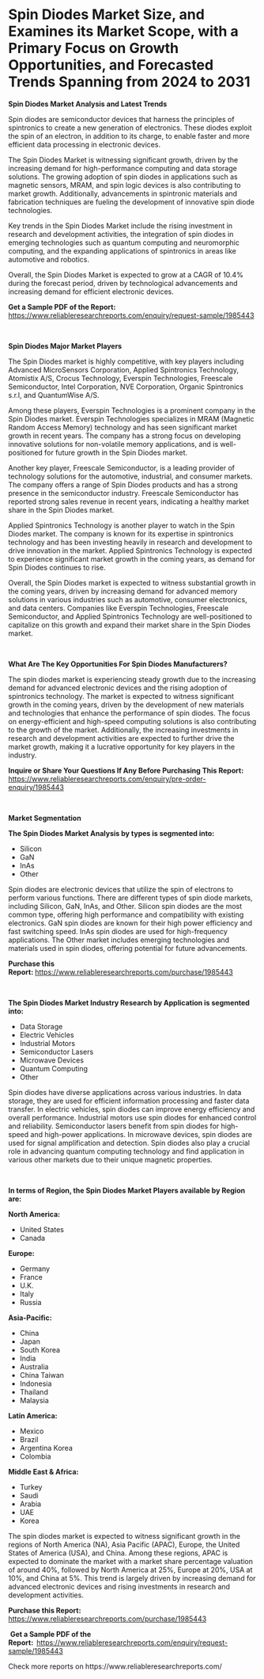 <p><h1>Spin Diodes Market Size, and Examines its Market Scope, with a Primary Focus on Growth Opportunities, and Forecasted Trends Spanning from 2024 to 2031</h1></p><p><strong>Spin Diodes Market Analysis and Latest Trends</strong></p>
<p><p>Spin diodes are semiconductor devices that harness the principles of spintronics to create a new generation of electronics. These diodes exploit the spin of an electron, in addition to its charge, to enable faster and more efficient data processing in electronic devices.</p><p>The Spin Diodes Market is witnessing significant growth, driven by the increasing demand for high-performance computing and data storage solutions. The growing adoption of spin diodes in applications such as magnetic sensors, MRAM, and spin logic devices is also contributing to market growth. Additionally, advancements in spintronic materials and fabrication techniques are fueling the development of innovative spin diode technologies.</p><p>Key trends in the Spin Diodes Market include the rising investment in research and development activities, the integration of spin diodes in emerging technologies such as quantum computing and neuromorphic computing, and the expanding applications of spintronics in areas like automotive and robotics.</p><p>Overall, the Spin Diodes Market is expected to grow at a CAGR of 10.4% during the forecast period, driven by technological advancements and increasing demand for efficient electronic devices.</p></p>
<p><strong>Get a Sample PDF of the Report:&nbsp;</strong> <a href="https://www.reliableresearchreports.com/enquiry/request-sample/1985443">https://www.reliableresearchreports.com/enquiry/request-sample/1985443</a></p>
<p>&nbsp;</p>
<p><strong>Spin Diodes Major Market Players</strong></p>
<p><p>The Spin Diodes market is highly competitive, with key players including Advanced MicroSensors Corporation, Applied Spintronics Technology, Atomistix A/S, Crocus Technology, Everspin Technologies, Freescale Semiconductor, Intel Corporation, NVE Corporation, Organic Spintronics s.r.l, and QuantumWise A/S.</p><p>Among these players, Everspin Technologies is a prominent company in the Spin Diodes market. Everspin Technologies specializes in MRAM (Magnetic Random Access Memory) technology and has seen significant market growth in recent years. The company has a strong focus on developing innovative solutions for non-volatile memory applications, and is well-positioned for future growth in the Spin Diodes market.</p><p>Another key player, Freescale Semiconductor, is a leading provider of technology solutions for the automotive, industrial, and consumer markets. The company offers a range of Spin Diodes products and has a strong presence in the semiconductor industry. Freescale Semiconductor has reported strong sales revenue in recent years, indicating a healthy market share in the Spin Diodes market.</p><p>Applied Spintronics Technology is another player to watch in the Spin Diodes market. The company is known for its expertise in spintronics technology and has been investing heavily in research and development to drive innovation in the market. Applied Spintronics Technology is expected to experience significant market growth in the coming years, as demand for Spin Diodes continues to rise.</p><p>Overall, the Spin Diodes market is expected to witness substantial growth in the coming years, driven by increasing demand for advanced memory solutions in various industries such as automotive, consumer electronics, and data centers. Companies like Everspin Technologies, Freescale Semiconductor, and Applied Spintronics Technology are well-positioned to capitalize on this growth and expand their market share in the Spin Diodes market.</p></p>
<p>&nbsp;</p>
<p><strong>What Are The Key Opportunities For Spin Diodes Manufacturers?</strong></p>
<p><p>The spin diodes market is experiencing steady growth due to the increasing demand for advanced electronic devices and the rising adoption of spintronics technology. The market is expected to witness significant growth in the coming years, driven by the development of new materials and technologies that enhance the performance of spin diodes. The focus on energy-efficient and high-speed computing solutions is also contributing to the growth of the market. Additionally, the increasing investments in research and development activities are expected to further drive the market growth, making it a lucrative opportunity for key players in the industry.</p></p>
<p><strong>Inquire or Share Your Questions If Any Before Purchasing This Report:</strong> <a href="https://www.reliableresearchreports.com/enquiry/pre-order-enquiry/1985443">https://www.reliableresearchreports.com/enquiry/pre-order-enquiry/1985443</a></p>
<p>&nbsp;</p>
<p><strong>Market Segmentation</strong></p>
<p><strong>The Spin Diodes Market Analysis by types is segmented into:</strong></p>
<p><ul><li>Silicon</li><li>GaN</li><li>InAs</li><li>Other</li></ul></p>
<p><p>Spin diodes are electronic devices that utilize the spin of electrons to perform various functions. There are different types of spin diode markets, including Silicon, GaN, InAs, and Other. Silicon spin diodes are the most common type, offering high performance and compatibility with existing electronics. GaN spin diodes are known for their high power efficiency and fast switching speed. InAs spin diodes are used for high-frequency applications. The Other market includes emerging technologies and materials used in spin diodes, offering potential for future advancements.</p></p>
<p><strong>Purchase this Report:&nbsp;</strong><a href="https://www.reliableresearchreports.com/purchase/1985443">https://www.reliableresearchreports.com/purchase/1985443</a></p>
<p>&nbsp;</p>
<p><strong>The Spin Diodes Market Industry Research by Application is segmented into:</strong></p>
<p><ul><li>Data Storage</li><li>Electric Vehicles</li><li>Industrial Motors</li><li>Semiconductor Lasers</li><li>Microwave Devices</li><li>Quantum Computing</li><li>Other</li></ul></p>
<p><p>Spin diodes have diverse applications across various industries. In data storage, they are used for efficient information processing and faster data transfer. In electric vehicles, spin diodes can improve energy efficiency and overall performance. Industrial motors use spin diodes for enhanced control and reliability. Semiconductor lasers benefit from spin diodes for high-speed and high-power applications. In microwave devices, spin diodes are used for signal amplification and detection. Spin diodes also play a crucial role in advancing quantum computing technology and find application in various other markets due to their unique magnetic properties.</p></p>
<p>&nbsp;</p>
<p><strong>In terms of Region, the Spin Diodes Market Players available by Region are:</strong></p>
<p>
    <p> <strong> North America: </strong>
        <ul>
            <li>United States</li>
            <li>Canada</li>
        </ul>
        </p> 
    <p> <strong> Europe: </strong>
        <ul>
            <li>Germany</li>
            <li>France</li>
            <li>U.K.</li>
            <li>Italy</li>
            <li>Russia</li>
        </ul>
        </p> 
    <p> <strong> Asia-Pacific: </strong>
        <ul>
            <li>China</li>
            <li>Japan</li>
            <li>South Korea</li>
            <li>India</li>
            <li>Australia</li>
            <li>China Taiwan</li>
            <li>Indonesia</li>
            <li>Thailand</li>
            <li>Malaysia</li>
        </ul>
        </p> 
    <p> <strong> Latin America: </strong>
        <ul>
            <li>Mexico</li>
            <li>Brazil</li>
            <li>Argentina Korea</li>
            <li>Colombia</li>
        </ul>
        </p> 
    <p> <strong> Middle East & Africa: </strong>
        <ul>
            <li>Turkey</li>
            <li>Saudi</li>
            <li>Arabia</li>
            <li>UAE</li>
            <li>Korea</li>
        </ul>
    </p>
    </p>
<p><p>The spin diodes market is expected to witness significant growth in the regions of North America (NA), Asia Pacific (APAC), Europe, the United States of America (USA), and China. Among these regions, APAC is expected to dominate the market with a market share percentage valuation of around 40%, followed by North America at 25%, Europe at 20%, USA at 10%, and China at 5%. This trend is largely driven by increasing demand for advanced electronic devices and rising investments in research and development activities.</p></p>
<p><strong>Purchase this Report: </strong><a href="https://www.reliableresearchreports.com/purchase/1985443">https://www.reliableresearchreports.com/purchase/1985443</a></p>
<p>&nbsp;<strong>Get a Sample PDF of the Report:&nbsp;&nbsp;</strong><a href="https://www.reliableresearchreports.com/enquiry/request-sample/1985443">https://www.reliableresearchreports.com/enquiry/request-sample/1985443</a></p>
<p><strong></strong></p>
<p>Check more reports on https://www.reliableresearchreports.com/</p>
